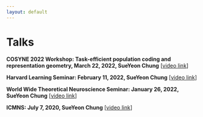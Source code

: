 ```yaml
---
layout: default
---
```


# Talks

<b>COSYNE 2022 Workshop: Task-efficient population coding and representation geometry, March 22, 2022, SueYeon Chung</b> [<a id="external-link" href="https://www.dropbox.com/s/7q7lsrkabpibr0r/recorded_talk_cosyne2022_sueyeon_chung.mp4?dl=0">video link</a>]

<b> Harvard Learning Seminar: February 11, 2022, SueYeon Chung</b> [<a id="external-link" href="https://harvard.zoom.us/rec/play/Zd3EsLuxiYQ28kTWPngePVG2ihCC5xj7A0buxEMLd4pqIQrwtQhj933IdQ6VDXJiBs2orTMfCe30JIgF.FY69j5sjqiES2hLP?startTime=1644609760000">video link</a>]

<b>World Wide Theoretical Neuroscience Seminar: January 26, 2022, SueYeon Chung</b> [<a id="external-link" href="https://www.youtube.com/embed/bgNOTlbgZd4?start=30">video link</a>]
<!--<iframe width="560" height="315" src="https://www.youtube.com/embed/bgNOTlbgZd4?start=30" title="YouTube video player" frameborder="0" allow="accelerometer; autoplay; clipboard-write; encrypted-media; gyroscope; picture-in-picture" allowfullscreen></iframe>-->

<b>ICMNS: July 7, 2020, SueYeon Chung</b> [<a id="external-link" href="https://www.youtube.com/embed/Svf0QOQ0Cpw">video link</a>]
<!--<iframe width="560" height="315" src="https://www.youtube.com/embed/Svf0QOQ0Cpw" title="YouTube video player" frameborder="0" allow="accelerometer; clipboard-write; encrypted-media; gyroscope; picture-in-picture" allowfullscreen></iframe>-->
